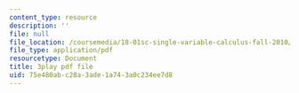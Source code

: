```yaml
---
content_type: resource
description: ''
file: null
file_location: /coursemedia/18-01sc-single-variable-calculus-fall-2010/75e480abc28a3ade1a743a0c234ee7d8_aeXp1zC6Hls.pdf
file_type: application/pdf
resourcetype: Document
title: 3play pdf file
uid: 75e480ab-c28a-3ade-1a74-3a0c234ee7d8
---
```

